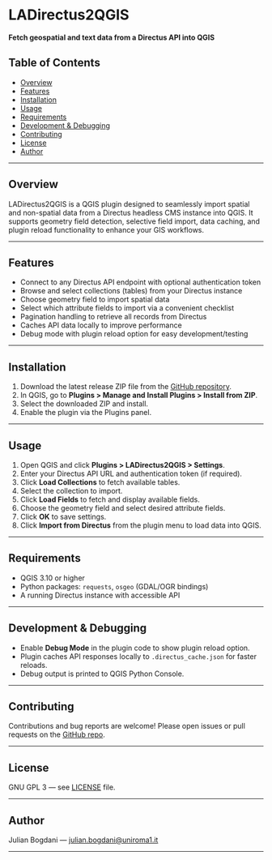 # LADirectus2QGIS

**Fetch geospatial and text data from a Directus API into QGIS**


## Table of Contents

- [Overview](#overview)  
- [Features](#features)  
- [Installation](#installation)  
- [Usage](#usage)  
- [Requirements](#requirements)  
- [Development & Debugging](#development--debugging)  
- [Contributing](#contributing)  
- [License](#license)  
- [Author](#author)  

---

## Overview

LADirectus2QGIS is a QGIS plugin designed to seamlessly import spatial and non-spatial data from a Directus headless CMS instance into QGIS. It supports geometry field detection, selective field import, data caching, and plugin reload functionality to enhance your GIS workflows.

---

## Features

- Connect to any Directus API endpoint with optional authentication token  
- Browse and select collections (tables) from your Directus instance  
- Choose geometry field to import spatial data  
- Select which attribute fields to import via a convenient checklist  
- Pagination handling to retrieve all records from Directus  
- Caches API data locally to improve performance  
- Debug mode with plugin reload option for easy development/testing

---

## Installation

1. Download the latest release ZIP file from the [GitHub repository](https://github.com/yourname/LADirectus2QGIS/releases).  
2. In QGIS, go to **Plugins > Manage and Install Plugins > Install from ZIP**.  
3. Select the downloaded ZIP and install.  
4. Enable the plugin via the Plugins panel.

---

## Usage

1. Open QGIS and click **Plugins > LADirectus2QGIS > Settings**.  
2. Enter your Directus API URL and authentication token (if required).  
3. Click **Load Collections** to fetch available tables.  
4. Select the collection to import.  
5. Click **Load Fields** to fetch and display available fields.  
6. Choose the geometry field and select desired attribute fields.  
7. Click **OK** to save settings.  
8. Click **Import from Directus** from the plugin menu to load data into QGIS.

---

## Requirements

- QGIS 3.10 or higher  
- Python packages: `requests`, `osgeo` (GDAL/OGR bindings)  
- A running Directus instance with accessible API  

---

## Development & Debugging

- Enable **Debug Mode** in the plugin code to show plugin reload option.  
- Plugin caches API responses locally to `.directus_cache.json` for faster reloads.  
- Debug output is printed to QGIS Python Console.

---

## Contributing

Contributions and bug reports are welcome! Please open issues or pull requests on the [GitHub repo](https://github.com/yourname/LADirectus2QGIS).

---

## License

GNU GPL 3 — see [LICENSE](LICENSE) file.

---

## Author

Julian Bogdani — julian.bogdani@uniroma1.it

---
